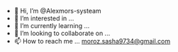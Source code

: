 - 👋 Hi, I’m @Alexmors-systeam
- 👀 I’m interested in ...
- 🌱 I’m currently learning ...
- 💞️ I’m looking to collaborate on ...
- 📫 How to reach me ... moroz.sasha9734@gmail.com

<!---
Alexmors-systeam/Alexmors-systeam is a ✨ special ✨ repository because its `README.md` (this file) appears on your GitHub profile.
You can click the Preview link to take a look at your changes.
--->
